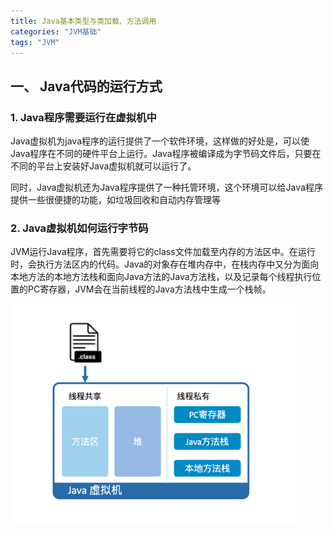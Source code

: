 ```yaml
---
title: Java基本类型与类加载、方法调用
categories: "JVM基础"
tags: "JVM"
---
```


## 一、 Java代码的运行方式

### 1. Java程序需要运行在虚拟机中

Java虚拟机为java程序的运行提供了一个软件环境，这样做的好处是，可以使Java程序在不同的硬件平台上运行。Java程序被编译成为字节码文件后，只要在不同的平台上安装好Java虚拟机就可以运行了。

同时，Java虚拟机还为Java程序提供了一种托管环境，这个环境可以给Java程序提供一些很便捷的功能，如垃圾回收和自动内存管理等

### 2. Java虚拟机如何运行字节码

JVM运行Java程序，首先需要将它的class文件加载至内存的方法区中。在运行时，会执行方法区内的代码。Java的对象存在堆内存中，在栈内存中又分为面向本地方法的本地方法栈和面向Java方法的Java方法栈，以及记录每个线程执行位置的PC寄存器，JVM会在当前线程的Java方法栈中生成一个栈帧。

![](Java基本类型与类加载、方法调用\微信截图_20180811161053.png)

